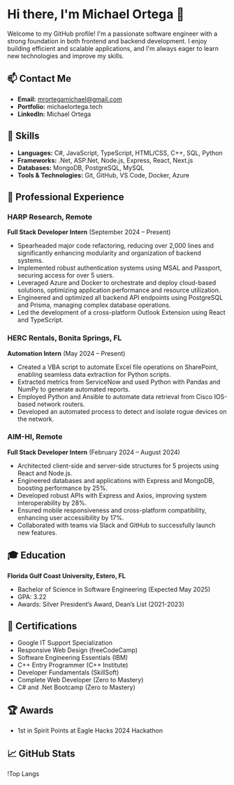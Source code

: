 # Hi there, I'm Michael Ortega 👋

Welcome to my GitHub profile! I'm a passionate software engineer with a strong foundation in both frontend and backend development. I enjoy building efficient and scalable applications, and I'm always eager to learn new technologies and improve my skills.

## 📫 Contact Me
- **Email:** mrortegamichael@gmail.com
- **Portfolio:** michaelortega.tech
- **LinkedIn:** Michael Ortega

## 🔧 Skills
- **Languages:** C#, JavaScript, TypeScript, HTML/CSS, C++, SQL, Python
- **Frameworks:** .Net, ASP.Net, Node.js, Express, React, Next.js
- **Databases:** MongoDB, PostgreSQL, MySQL
- **Tools & Technologies:** Git, GitHub, VS Code, Docker, Azure

## 💼 Professional Experience

### HARP Research, Remote
**Full Stack Developer Intern** (September 2024 – Present)
- Spearheaded major code refactoring, reducing over 2,000 lines and significantly enhancing modularity and organization of backend systems.
- Implemented robust authentication systems using MSAL and Passport, securing access for over 5 users.
- Leveraged Azure and Docker to orchestrate and deploy cloud-based solutions, optimizing application performance and resource utilization.
- Engineered and optimized all backend API endpoints using PostgreSQL and Prisma, managing complex database operations.
- Led the development of a cross-platform Outlook Extension using React and TypeScript.

### HERC Rentals, Bonita Springs, FL
**Automation Intern** (May 2024 – Present)
- Created a VBA script to automate Excel file operations on SharePoint, enabling seamless data extraction for Python scripts.
- Extracted metrics from ServiceNow and used Python with Pandas and NumPy to generate automated reports.
- Employed Python and Ansible to automate data retrieval from Cisco IOS-based network routers.
- Developed an automated process to detect and isolate rogue devices on the network.

### AIM-HI, Remote
**Full Stack Developer Intern** (February 2024 – August 2024)
- Architected client-side and server-side structures for 5 projects using React and Node.js.
- Engineered databases and applications with Express and MongoDB, boosting performance by 25%.
- Developed robust APIs with Express and Axios, improving system interoperability by 28%.
- Ensured mobile responsiveness and cross-platform compatibility, enhancing user accessibility by 17%.
- Collaborated with teams via Slack and GitHub to successfully launch new features.

## 🎓 Education

**Florida Gulf Coast University, Estero, FL**
- Bachelor of Science in Software Engineering (Expected May 2025)
- GPA: 3.22
- Awards: Silver President’s Award, Dean’s List (2021-2023)

## 📜 Certifications
- Google IT Support Specialization
- Responsive Web Design (freeCodeCamp)
- Software Engineering Essentials (IBM)
- C++ Entry Programmer (C++ Institute)
- Developer Fundamentals (SkillSoft)
- Complete Web Developer (Zero to Mastery)
- C# and .Net Bootcamp (Zero to Mastery)

## 🏆 Awards
- 1st in Spirit Points at Eagle Hacks 2024 Hackathon

## 📈 GitHub Stats
!Top Langs

<!-- EXTRA POSSIBLE STATS TO DISPLAY
!Michael's GitHub stats
!Top Langs
!GitHub Streak
!trophy
!Michael's Activity Graph --> 
